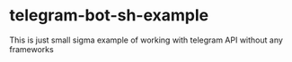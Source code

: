 # telegram-bot-sh-example
This is just small sigma example of working with telegram API without any frameworks
